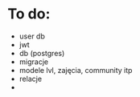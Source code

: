 # To do:
- user db
- jwt
- db (postgres)
- migracje
- modele lvl, zajęcia, community itp
- relacje
- 
